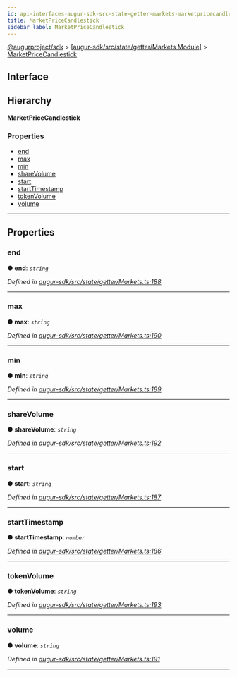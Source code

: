 ```yaml
---
id: api-interfaces-augur-sdk-src-state-getter-markets-marketpricecandlestick
title: MarketPriceCandlestick
sidebar_label: MarketPriceCandlestick
---
```


[@augurproject/sdk](api-readme.md) > [[augur-sdk/src/state/getter/Markets Module]](api-modules-augur-sdk-src-state-getter-markets-module.md) > [MarketPriceCandlestick](api-interfaces-augur-sdk-src-state-getter-markets-marketpricecandlestick.md)

## Interface

## Hierarchy

**MarketPriceCandlestick**

### Properties

* [end](api-interfaces-augur-sdk-src-state-getter-markets-marketpricecandlestick.md#end)
* [max](api-interfaces-augur-sdk-src-state-getter-markets-marketpricecandlestick.md#max)
* [min](api-interfaces-augur-sdk-src-state-getter-markets-marketpricecandlestick.md#min)
* [shareVolume](api-interfaces-augur-sdk-src-state-getter-markets-marketpricecandlestick.md#sharevolume)
* [start](api-interfaces-augur-sdk-src-state-getter-markets-marketpricecandlestick.md#start)
* [startTimestamp](api-interfaces-augur-sdk-src-state-getter-markets-marketpricecandlestick.md#starttimestamp)
* [tokenVolume](api-interfaces-augur-sdk-src-state-getter-markets-marketpricecandlestick.md#tokenvolume)
* [volume](api-interfaces-augur-sdk-src-state-getter-markets-marketpricecandlestick.md#volume)

---

## Properties

<a id="end"></a>

###  end

**● end**: *`string`*

*Defined in [augur-sdk/src/state/getter/Markets.ts:188](https://github.com/AugurProject/augur/blob/0787bf1a23/packages/augur-sdk/src/state/getter/Markets.ts#L188)*

___
<a id="max"></a>

###  max

**● max**: *`string`*

*Defined in [augur-sdk/src/state/getter/Markets.ts:190](https://github.com/AugurProject/augur/blob/0787bf1a23/packages/augur-sdk/src/state/getter/Markets.ts#L190)*

___
<a id="min"></a>

###  min

**● min**: *`string`*

*Defined in [augur-sdk/src/state/getter/Markets.ts:189](https://github.com/AugurProject/augur/blob/0787bf1a23/packages/augur-sdk/src/state/getter/Markets.ts#L189)*

___
<a id="sharevolume"></a>

###  shareVolume

**● shareVolume**: *`string`*

*Defined in [augur-sdk/src/state/getter/Markets.ts:192](https://github.com/AugurProject/augur/blob/0787bf1a23/packages/augur-sdk/src/state/getter/Markets.ts#L192)*

___
<a id="start"></a>

###  start

**● start**: *`string`*

*Defined in [augur-sdk/src/state/getter/Markets.ts:187](https://github.com/AugurProject/augur/blob/0787bf1a23/packages/augur-sdk/src/state/getter/Markets.ts#L187)*

___
<a id="starttimestamp"></a>

###  startTimestamp

**● startTimestamp**: *`number`*

*Defined in [augur-sdk/src/state/getter/Markets.ts:186](https://github.com/AugurProject/augur/blob/0787bf1a23/packages/augur-sdk/src/state/getter/Markets.ts#L186)*

___
<a id="tokenvolume"></a>

###  tokenVolume

**● tokenVolume**: *`string`*

*Defined in [augur-sdk/src/state/getter/Markets.ts:193](https://github.com/AugurProject/augur/blob/0787bf1a23/packages/augur-sdk/src/state/getter/Markets.ts#L193)*

___
<a id="volume"></a>

###  volume

**● volume**: *`string`*

*Defined in [augur-sdk/src/state/getter/Markets.ts:191](https://github.com/AugurProject/augur/blob/0787bf1a23/packages/augur-sdk/src/state/getter/Markets.ts#L191)*

___

